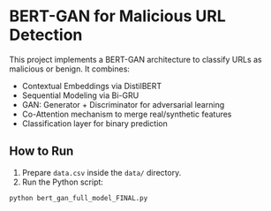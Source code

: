 # BERT-GAN for Malicious URL Detection

This project implements a BERT-GAN architecture to classify URLs as malicious or benign. It combines:

- Contextual Embeddings via DistilBERT
- Sequential Modeling via Bi-GRU
- GAN: Generator + Discriminator for adversarial learning
- Co-Attention mechanism to merge real/synthetic features
- Classification layer for binary prediction

## How to Run

1. Prepare `data.csv` inside the `data/` directory.
2. Run the Python script:

```bash
python bert_gan_full_model_FINAL.py
```